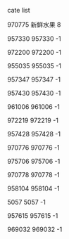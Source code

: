 cate list

970775 新鲜水果 8

957330 957330 -1

972200 972200 -1

955035 955035 -1

957347 957347 -1

957430 957430 -1

961006 961006 -1

972219 972219 -1

957428 957428 -1

970776 970776 -1

975706 975706 -1

970778 970778 -1

958104 958104 -1

5057 5057 -1

957615 957615 -1

969032 969032 -1

